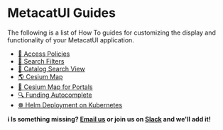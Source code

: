 # MetacatUI Guides

The following is a list of How To guides for customizing the display and functionality
of your MetacatUI application.

- <a href="{{ site.url }}/guides/accesspolicy.html">👥 Access Policies</a>
- <a href="{{ site.url }}/guides/filters/configuring-filters.html">🔎 Search Filters</a>
- <a href="{{ site.url }}/guides/catalog-view-config.html">📑 Catalog Search View</a>
- <a href="{{ site.url }}/guides/maps/cesium.html">🌎 Cesium Map</a>
- <a href="{{ site.url }}/guides/maps/cesium-for-portals.html">📍 Cesium Map for Portals</a>
- <a href="{{ site.url }}/guides/editor/funding-autocomplete.html">🔍 Funding Autocomplete</a>
- <a href="{{ site.url }}/guides/helm-deployment.html">☸️ Helm Deployment on Kubernetes</a>

<b>ℹ️ Is something missing? [Email us](mailto:developers@dataone.org) or join us on [Slack](https://slack.dataone.org/) and we'll add it!</b>
